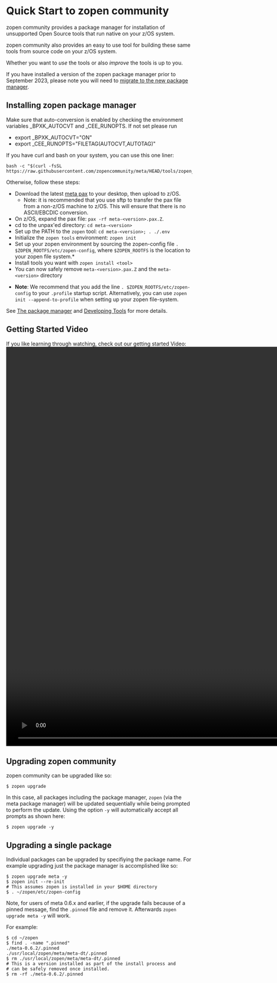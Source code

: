 # Quick Start to zopen community

zopen community provides a package manager for 
installation of unsupported Open Source tools that run native on your z/OS system. 

zopen community also provides an easy to use tool for building these same tools from 
source code on your z/OS system. 

Whether you want to _use_ the tools or also _improve_ the tools is up to you.

If you have installed a version of the zopen package manager prior to September 2023, 
please note you will need to [migrate to the new package manager](Migration.md). 

## Installing zopen package manager <!-- {docsify-ignore} -->

Make sure that auto-conversion is enabled by checking the environment variables _BPXK_AUTOCVT and _CEE_RUNOPTS. If not set please run
  - export _BPXK_AUTOCVT="ON"
  - export _CEE_RUNOPTS="FILETAG(AUTOCVT,AUTOTAG)"

If you have curl and bash on your system, you can use this one liner:
```
bash -c "$(curl -fsSL https://raw.githubusercontent.com/zopencommunity/meta/HEAD/tools/zopen_install.sh)"
```

Otherwise, follow these steps:
- Download the latest [meta pax](https://github.com/zopencommunity/metaport/releases) to your desktop, then upload to z/OS.
  - Note: it is recommended that you use sftp to transfer the pax file from a non-z/OS machine to z/OS. This will ensure that there is no ASCII/EBCDIC conversion.
- On z/OS, expand the pax file: `pax -rf meta-<version>.pax.Z`. 
- cd to the unpax'ed directory: `cd meta-<version>`
- Set up the PATH to the `zopen` tool: `cd meta-<version>; . ./.env`
- Initialize the `zopen tools` environment: `zopen init`
- Set up your zopen environment by sourcing the zopen-config file `. $ZOPEN_ROOTFS/etc/zopen-config`, where `$ZOPEN_ROOTFS` is the location to your zopen file system.\*
- Install tools you want with `zopen install <tool>`
- You can now safely remove `meta-<version>.pax.Z` and the `meta-<version>` directory


* **Note**: We recommend that you add the line `. $ZOPEN_ROOTFS/etc/zopen-config` to your `.profile` startup script. Alternatively, you can use `zopen init --append-to-profile` when setting up your zopen file-system.

See [The package manager](ThePackageManager.md) and [Developing Tools](developing.md) for more details.

## Getting Started Video <!-- {docsify-ignore} -->
If you like learning through watching, check out our getting started Video:
<video height="1080" controls>
  <source src="https://github.com/zopencommunity/collateral/raw/main/ZOSOpenToolsIntroV2-cropped.mp4" type="video/mp4">
</video>


## Upgrading zopen community <!-- {docsify-ignore} -->

zopen community can be upgraded like so:

```
$ zopen upgrade
```

In this case, all packages including the package manager, `zopen` (via the meta package manager) will
be updated sequentially while being prompted to perform the update.
Using the option `-y` will automatically accept all prompts as
shown here:

```
$ zopen upgrade -y
```


## Upgrading a single package <!-- {docsify-ignore} -->

Individual packages can be upgraded by specifiying the package
name.  For example upgrading just the package manager is
accomplished like so:

```
$ zopen upgrade meta -y
$ zopen init --re-init
# This assumes zopen is installed in your $HOME directory
$ . ~/zopen/etc/zopen-config
```

Note, for users of meta 0.6.x and earlier, if the upgrade fails because of a pinned message, find the 
`.pinned` file and remove it.  Afterwards `zopen upgrade meta -y` will
work.

For example:

```
$ cd ~/zopen
$ find . -name ".pinned"
./meta-0.6.2/.pinned
./usr/local/zopen/meta/meta-dt/.pinned
$ rm ./usr/local/zopen/meta/meta-dt/.pinned
# This is a version installed as part of the install process and
# can be safely removed once installed.
$ rm -rf ./meta-0.6.2/.pinned
```


